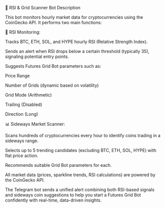 🧠 RSI & Grid Scanner Bot Description

This bot monitors hourly market data for cryptocurrencies using the CoinGecko API. It performs two main functions:

🔻 RSI Monitoring:

Tracks BTC, ETH, SOL, and HYPE hourly RSI (Relative Strength Index).

Sends an alert when RSI drops below a certain threshold (typically 35), signaling potential entry points.

Suggests Futures Grid Bot parameters such as:

Price Range

Number of Grids (dynamic based on volatility)

Grid Mode (Arithmetic)

Trailing (Disabled)

Direction (Long)

📊 Sideways Market Scanner:

Scans hundreds of cryptocurrencies every hour to identify coins trading in a sideways range.

Selects up to 5 trending candidates (excluding BTC, ETH, SOL, HYPE) with flat price action.

Recommends suitable Grid Bot parameters for each.

All market data (prices, sparkline trends, RSI calculations) are powered by the CoinGecko API.

The Telegram bot sends a unified alert combining both RSI-based signals and sideways coin suggestions to help you start a Futures Grid Bot confidently with real-time, data-driven insights.
